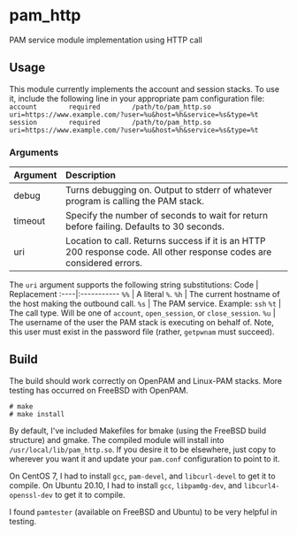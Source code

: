 # pam_http
PAM service module implementation using HTTP call

## Usage
This module currently implements the account and session stacks. To use it, include the following line in your appropriate pam configuration file:  
`account        required        /path/to/pam_http.so    uri=https://www.example.com/?user=%u&host=%h&service=%s&type=%t`  
`session        required        /path/to/pam_http.so    uri=https://www.example.com/?user=%u&host=%h&service=%s&type=%t`

### Arguments
Argument | Description
:--------|:-----------
debug    | Turns debugging on. Output to stderr of whatever program is calling the PAM stack.
timeout  | Specify the number of seconds to wait for return before failing. Defaults to 30 seconds.
uri      | Location to call. Returns success if it is an HTTP 200 response code. All other response codes are considered errors.

The `uri` argument supports the following string substitutions:
Code | Replacement
:----|:-----------
`%%` | A literal `%`.
`%h` | The current hostname of the host making the outbound call.
`%s` | The PAM service. Example: `ssh`
`%t` | The call type. Will be one of `account`, `open_session`, or `close_session`.
`%u` | The username of the user the PAM stack is executing on behalf of. Note, this user must exist in the password file (rather, `getpwnam` must succeed).

## Build
The build should work correctly on OpenPAM and Linux-PAM stacks. More testing has occurred on FreeBSD with OpenPAM.
```
# make
# make install
```
By default, I've included Makefiles for bmake (using the FreeBSD build structure) and gmake. The compiled module will install into `/usr/local/lib/pam_http.so`. If you desire it to be elsewhere, just copy to wherever you want it and update your `pam.conf` configuration to point to it.

On CentOS 7, I had to install `gcc`, `pam-devel`, and `libcurl-devel` to get it to compile.
On Ubuntu 20.10, I had to install `gcc`, `libpam0g-dev`, and `libcurl4-openssl-dev` to get it to compile.

I found `pamtester` (available on FreeBSD and Ubuntu) to be very helpful in testing.
